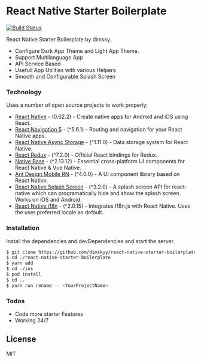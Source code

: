 # React Native Starter Boilerplate

[![Build Status](https://travis-ci.org/joemccann/dillinger.svg?branch=master)](https://travis-ci.org/joemccann/dillinger)

React Native Starter Boilerplate by dimsky.
- Configure Dark App Theme and Light App Theme.
- Support Multilanguage App
- API Service Based
- Usefull App Utilities with various Helpers
- Smooth and Configurable Splash Screen
 ### Technology

Uses a number of open source projects to work properly:

* [React Native](https://reactnative.dev/) - (0.62.2) - Create native apps for Android and iOS using React.
* [React Navigation 5](https://reactnavigation.org/) - (^5.6.1) - Routing and navigation for your React Native apps.
* [React Native Async Storage](https://react-native-community.github.io/async-storage/) - (^1.11.0) - Data storage system for React Native.
* [React Redux](https://react-redux.js.org/) - (^7.2.0) - Official React bindings for Redux.
* [Native Base](https://nativebase.io/) - (^2.13.12)  - Essential cross-platform UI components for React Native & Vue Native.
* [Ant Design Mobile RN](https://rn.mobile.ant.design/) - (^4.0.0) - A UI component library based on React Native.
* [React Native Splash Screen](https://github.com/crazycodeboy/react-native-splash-screen) - (^3.2.0) - A splash screen API for react-native which can programatically hide and show the splash screen. Works on iOS and Android.
* [React Native i18n](https://github.com/AlexanderZaytsev/react-native-i18n) - (^2.0.15) - Integrates I18n.js with React Native. Uses the user preferred locale as default.


### Installation

Install the dependencies and devDependencies and start the server.

```sh
$ git clone https://github.com/dimskyy/react-native-starter-boilerplate.git
$ cd ./react-native-starter-boilerplate
$ yarn add
$ cd ./ios
$ pod install
$ cd ..
$ yarn run rename -- <YourProjectName>
```

### Todos

 - Code more starter Features
 - Working 24/7

License
----

MIT

